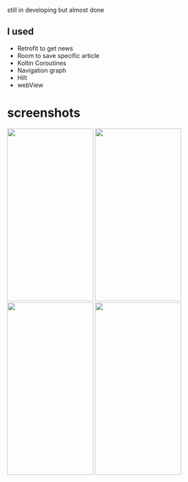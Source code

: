 still in developing but almost done

## I used
- Retrofit to get news
- Room to save specific article
- Koltin Coroutines
- Navigation graph
- Hilt
- webView
# screenshots


<img src="https://user-images.githubusercontent.com/60475172/168270980-cd09fa8a-a49d-4149-9117-7b6a5a0a1a7c.png" width="200" height="400" />
<img src="https://user-images.githubusercontent.com/60475172/168271052-ff9e66dd-12b4-4190-88c4-1e9d24cb8f61.png" width="200" height="400" />
<img src="https://user-images.githubusercontent.com/60475172/168271109-76100f43-81a8-4815-8841-8faf59f7027e.png" width="200" height="400" />
<img src="https://user-images.githubusercontent.com/60475172/168271294-b4f0d25a-bf00-4ad9-b340-e840ca6936fc.png" width="200" height="400" />

